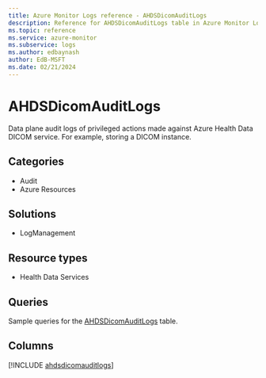 ```yaml
---
title: Azure Monitor Logs reference - AHDSDicomAuditLogs
description: Reference for AHDSDicomAuditLogs table in Azure Monitor Logs.
ms.topic: reference
ms.service: azure-monitor
ms.subservice: logs
ms.author: edbaynash
author: EdB-MSFT
ms.date: 02/21/2024
---
```


# AHDSDicomAuditLogs

Data plane audit logs of privileged actions made against Azure Health Data DICOM service. For example, storing a DICOM instance.


## Categories

- Audit
- Azure Resources

## Solutions

- LogManagement

## Resource types

- Health Data Services

## Queries

 Sample queries for the [AHDSDicomAuditLogs](/azure/azure-monitor/reference/queries/ahdsdicomauditlogs) table.


## Columns
  
[!INCLUDE [ahdsdicomauditlogs](.././tables/includes/ahdsdicomauditlogs-include.md)]
